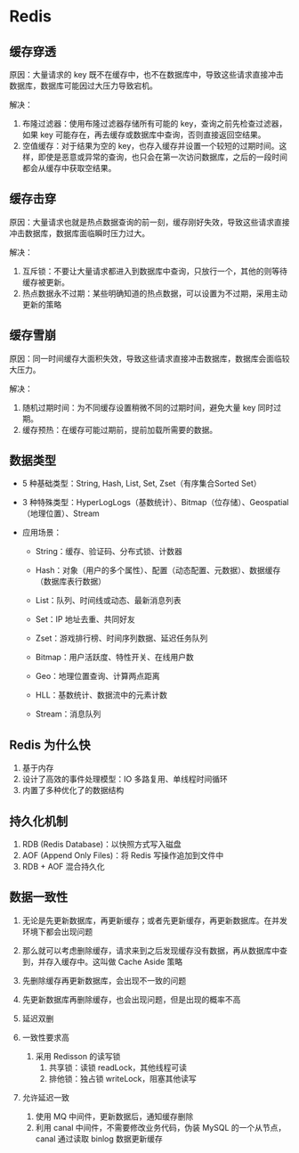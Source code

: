 # Redis

## 缓存穿透

原因：大量请求的 key 既不在缓存中，也不在数据库中，导致这些请求直接冲击数据库，数据库可能因过大压力导致宕机。

解决：

1. 布隆过滤器：使用布隆过滤器存储所有可能的 key，查询之前先检查过滤器，如果 key 可能存在，再去缓存或数据库中查询，否则直接返回空结果。
2. 空值缓存：对于结果为空的 key，也存入缓存并设置一个较短的过期时间。这样，即使是恶意或异常的查询，也只会在第一次访问数据库，之后的一段时间都会从缓存中获取空结果。

## 缓存击穿

原因：大量请求也就是热点数据查询的前一刻，缓存刚好失效，导致这些请求直接冲击数据库，数据库面临瞬时压力过大。

解决：

1. 互斥锁：不要让大量请求都进入到数据库中查询，只放行一个，其他的则等待缓存被更新。
2. 热点数据永不过期：某些明确知道的热点数据，可以设置为不过期，采用主动更新的策略

## 缓存雪崩

原因：同一时间缓存大面积失效，导致这些请求直接冲击数据库，数据库会面临较大压力。

解决：

1. 随机过期时间：为不同缓存设置稍微不同的过期时间，避免大量 key 同时过期。
2. 缓存预热：在缓存可能过期前，提前加载所需要的数据。

## 数据类型

- 5 种基础类型：String, Hash, List, Set, Zset（有序集合Sorted Set）

- 3 种特殊类型：HyperLogLogs（基数统计）、Bitmap（位存储）、Geospatial（地理位置）、Stream

- 应用场景：

    - String：缓存、验证码、分布式锁、计数器

    - Hash：对象（用户的多个属性）、配置（动态配置、元数据）、数据缓存（数据库表行数据）

    - List：队列、时间线或动态、最新消息列表

    - Set：IP 地址去重、共同好友

    - Zset：游戏排行榜、时间序列数据、延迟任务队列

        

    - Bitmap：用户活跃度、特性开关、在线用户数

    - Geo：地理位置查询、计算两点距离

    - HLL：基数统计、数据流中的元素计数

    - Stream：消息队列


## Redis 为什么快

1. 基于内存
2. 设计了高效的事件处理模型：IO 多路复用、单线程时间循环
3. 内置了多种优化了的数据结构

## 持久化机制

1. RDB (Redis Database)：以快照方式写入磁盘
2. AOF (Append Only Files)：将 Redis 写操作追加到文件中
3. RDB + AOF 混合持久化

## 数据一致性

1. 无论是先更新数据库，再更新缓存；或者先更新缓存，再更新数据库。在并发环境下都会出现问题
2. 那么就可以考虑删除缓存，请求来到之后发现缓存没有数据，再从数据库中查到，并存入缓存中。这叫做 Cache Aside 策略

3. 先删除缓存再更新数据库，会出现不一致的问题

4. 先更新数据库再删除缓存，也会出现问题，但是出现的概率不高

5. 延迟双删




1. 一致性要求高
    1. 采用 Redisson 的读写锁
        1. 共享锁：读锁 readLock，其他线程可读
        2. 排他锁：独占锁 writeLock，阻塞其他读写

2. 允许延迟一致
    1. 使用 MQ 中间件，更新数据后，通知缓存删除
    2. 利用 canal 中间件，不需要修改业务代码，伪装 MySQL 的一个从节点，canal 通过读取 binlog 数据更新缓存
